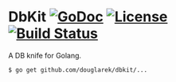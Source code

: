 # DbKit [![GoDoc](https://img.shields.io/badge/go-documentation-blue.svg?style=flat-square)](https://godoc.org/github.com/douglarek/dbkit) [![License](https://img.shields.io/badge/license-mit-blue.svg?style=flat-square)](https://raw.githubusercontent.com/douglarek/dbkit/master/LICENSE) [![Build Status](https://img.shields.io/travis/douglarek/dbkit.svg?style=flat-square)](https://travis-ci.org/douglarek/dbkit)


A DB knife for Golang.

```
$ go get github.com/douglarek/dbkit/...
```
